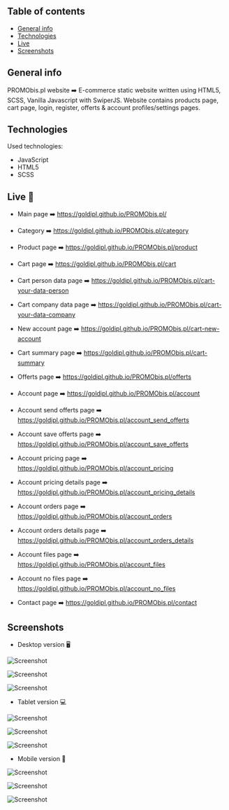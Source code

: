 ## Table of contents
* [General info](#general-info)
* [Technologies](#technologies)
* [Live](#live-star2)
* [Screenshots](#screenshots)

## General info
PROMObis.pl website ➡️ E-commerce static website written using HTML5, SCSS, Vanilla Javascript with SwiperJS. Website contains products page, cart page, login, register, offerts & account profiles/settings pages.

## Technologies   
Used technologies:
* JavaScript
* HTML5
* SCSS

## Live :star2:
* Main page :arrow_right: https://goldipl.github.io/PROMObis.pl/    

* Category :arrow_right: https://goldipl.github.io/PROMObis.pl/category   

* Product page :arrow_right: https://goldipl.github.io/PROMObis.pl/product   

* Cart page :arrow_right: https://goldipl.github.io/PROMObis.pl/cart    

* Cart person data page :arrow_right: https://goldipl.github.io/PROMObis.pl/cart-your-data-person    

* Cart company data page :arrow_right: https://goldipl.github.io/PROMObis.pl/cart-your-data-company    

* New account page :arrow_right: https://goldipl.github.io/PROMObis.pl/cart-new-account    

* Cart summary page :arrow_right: https://goldipl.github.io/PROMObis.pl/cart-summary    

* Offerts page :arrow_right: https://goldipl.github.io/PROMObis.pl/offerts    

* Account page :arrow_right: https://goldipl.github.io/PROMObis.pl/account    

* Account send offerts page :arrow_right: https://goldipl.github.io/PROMObis.pl/account_send_offerts   

* Account save offerts page :arrow_right: https://goldipl.github.io/PROMObis.pl/account_save_offerts    

* Account pricing page :arrow_right: https://goldipl.github.io/PROMObis.pl/account_pricing    

* Account pricing details page :arrow_right: https://goldipl.github.io/PROMObis.pl/account_pricing_details    

* Account orders page :arrow_right: https://goldipl.github.io/PROMObis.pl/account_orders    

* Account orders details page :arrow_right: https://goldipl.github.io/PROMObis.pl/account_orders_details    

* Account files page :arrow_right: https://goldipl.github.io/PROMObis.pl/account_files    

* Account no files page :arrow_right: https://goldipl.github.io/PROMObis.pl/account_no_files    

* Contact page :arrow_right: https://goldipl.github.io/PROMObis.pl/contact    

## Screenshots
* Desktop version :desktop_computer:   

![Screenshot](./screenshots/Desktop_strona_glowna.jpg)  

![Screenshot](./screenshots/Desktop_strona_kategorii.jpg)    

![Screenshot](./screenshots/Desktop_strona_produktu.jpg)   

* Tablet version :computer:   

![Screenshot](./screenshots/Tablet_strona_glowna.jpg)  

![Screenshot](./screenshots/Tablet_strona_kategorii.jpg)    

![Screenshot](./screenshots/Tablet_strona_produktu.jpg) 

* Mobile version :iphone:      

![Screenshot](./screenshots/Telefon_strona_glowna.jpg)  

![Screenshot](./screenshots/Telefon_strona_kategorii.jpg)    

![Screenshot](./screenshots/Telefon_strona_produktu.jpg) 